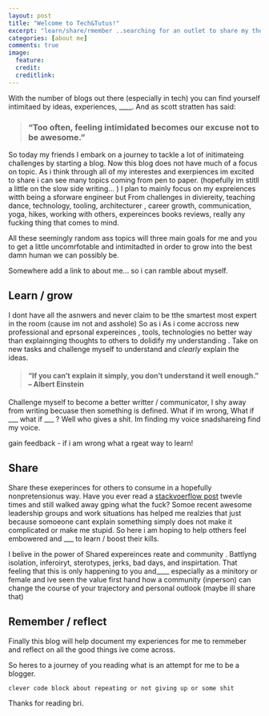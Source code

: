 ```yaml
---
layout: post
title: "Welcome to Tech&Tutus!"
excerpt: "learn/share/rmember ..searching for an outlet to share my thoughts ideas and expereinces with the wolrd, so this blog began! "
categories: [about me]
comments: true
image:
  feature:
  credit:
  creditlink:
---
```


With the number of blogs out there (especially in tech) you can find yourself intimitaed by ideas, experiences, ____. And as scott stratten has said:

> ### “Too often, feeling intimidated becomes our excuse not to be awesome.”

So today my friends I embark on a journey to tackle a lot of initimateing challenges by starting a blog. Now this blog does not have much of a focus on topic. As i think through all of my interestes and exerpiences im excited to share i can see many topics coming from pen to paper. (hopefully im stitll a little on the slow side writing... ) I plan to mainly focus on my expreiences witth being a sforware engineer but From challenges in diviereity, teaching dance, technology, tooling, architecturer  , career growth, communication, yoga, hikes, working with others, expereinces books reviews, really any fucking thing that comes to mind.

 All these seemingly random ass topics will three main goals for me and you to get a little uncomrfotable and intimitadted in order to grow into the best damn human we can possibly be.

Somewhere add a link to about me... so i can ramble about myself.

## Learn / grow
I dont have all the asnwers and never claim to be tthe smartest most expert in the room (cause im not and asshole) So as i As i come accross new professional and eprsonal expereinces , tools, technologies no better way than explainnging thoughts to others to dolidify my understanding . Take on new tasks and challenge myself to understand and *clearly* explain the ideas.



> #### “If you can’t explain it simply, you don’t understand it well enough.” – Albert Einstein

 Challenge myself to become a better writter / communicator, I shy away from writing becuase then something is defined. What if im wrong, What if ___ what if ___ ? Well who gives a shit. Im finding my voice snadshareing  find my voice.

gain feedback - if i am wrong what a rgeat way to learn!

## Share  
Share these exeperinces for others to consume in a hopefully nonpretensionus way. Have you ever read a [stackvoerflow post]() twevle times and still walked away gping what the fuck? Somoe recent awesome leadership groups and work situations has helped me realzies that just because somoeone cant explain something simply does not make it complicated or make me stupid. So here i am hoping to help otthers feel embowered and ___ to learn / boost their kills.

I belive in the power of Shared expereinces reate and community . Battlyng isolation, inferoiryt, sterotypes, jerks, bad days, and inspirtation. That feeling that this is only happening to you and____ especially as a minitory or female and ive seen the value first hand how a community (inperson) can change the course of your trajectory and personal outlook (maybe ill share that)

## Remember / reflect

Finally this blog will help document my experiences for me to remmeber and reflect on all the good things ive come across.



So heres to a journey of you reading what is an attempt for me to be a blogger.

```js
clever code block about repeating or not giving up or some shit
```


Thanks for reading <i class="fa fa-heart heart-icon"></i> bri.

